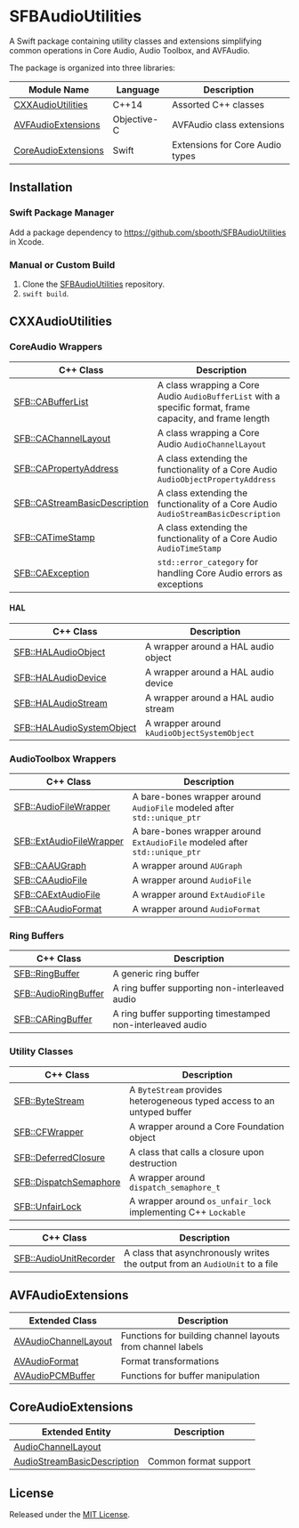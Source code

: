 # SFBAudioUtilities

A Swift package containing utility classes and extensions simplifying common operations in Core Audio, Audio Toolbox, and AVFAudio.

The package is organized into three libraries:

| Module Name | Language | Description |
| --- | --- | --- |
| [CXXAudioUtilities](#cxxaudioutilities) | C++14 | Assorted C++ classes |
| [AVFAudioExtensions](#avfaudioextensions) | Objective-C | AVFAudio class extensions |
| [CoreAudioExtensions](#coreaudioextensions) | Swift | Extensions for Core Audio types |

## Installation

### Swift Package Manager

Add a package dependency to https://github.com/sbooth/SFBAudioUtilities in Xcode.

### Manual or Custom Build

1. Clone the [SFBAudioUtilities](https://github.com/sbooth/SFBAudioUtilities) repository.
2. `swift build`.

## CXXAudioUtilities

### CoreAudio Wrappers

| C++ Class | Description |
| --- | --- |
| [SFB::CABufferList](Sources/CXXAudioUtilities/include/SFBCABufferList.hpp) | A class wrapping a Core Audio `AudioBufferList` with a specific format, frame capacity, and frame length |
| [SFB::CAChannelLayout](Sources/CXXAudioUtilities/include/SFBCAChannelLayout.hpp) | A class wrapping a Core Audio `AudioChannelLayout` |
| [SFB::CAPropertyAddress](Sources/CXXAudioUtilities/include/SFBCAPropertyAddress.hpp) | A class extending the functionality of a Core Audio `AudioObjectPropertyAddress` |
| [SFB::CAStreamBasicDescription](Sources/CXXAudioUtilities/include/SFBCAStreamBasicDescription.hpp) | A class extending the functionality of a Core Audio `AudioStreamBasicDescription` |
| [SFB::CATimeStamp](Sources/CXXAudioUtilities/include/SFBCATimeStamp.hpp) | A class extending the functionality of a Core Audio `AudioTimeStamp` |
| [SFB::CAException](Sources/CXXAudioUtilities/include/SFBCAException.hpp) | `std::error_category` for handling Core Audio errors as exceptions |

#### HAL

| C++ Class | Description |
| --- | --- |
| [SFB::HALAudioObject](Sources/CXXAudioUtilities/include/SFBHALAudioObject.hpp) | A wrapper around a HAL audio object |
| [SFB::HALAudioDevice](Sources/CXXAudioUtilities/include/SFBHALAudioDevice.hpp) | A wrapper around a HAL audio device |
| [SFB::HALAudioStream](Sources/CXXAudioUtilities/include/SFBHALAudioStream.hpp) | A wrapper around a HAL audio stream |
| [SFB::HALAudioSystemObject](Sources/CXXAudioUtilities/include/SFBHALAudioSystemObject.hpp) | A wrapper around `kAudioObjectSystemObject` |

### AudioToolbox Wrappers

| C++ Class | Description |
| --- | --- |
| [SFB::AudioFileWrapper](Sources/CXXAudioUtilities/include/SFBAudioFileWrapper.hpp) | A bare-bones wrapper around `AudioFile` modeled after `std::unique_ptr` |
| [SFB::ExtAudioFileWrapper](Sources/CXXAudioUtilities/include/SFBExtAudioFileWrapper.hpp) | A bare-bones wrapper around `ExtAudioFile` modeled after `std::unique_ptr` |
| [SFB::CAAUGraph](Sources/CXXAudioUtilities/include/SFBCAAUGraph.hpp) | A wrapper around `AUGraph` |
| [SFB::CAAudioFile](Sources/CXXAudioUtilities/include/SFBCAAudioFile.hpp) | A wrapper around `AudioFile` |
| [SFB::CAExtAudioFile](Sources/CXXAudioUtilities/include/SFBCAExtAudioFile.hpp) | A wrapper around `ExtAudioFile` |
| [SFB::CAAudioFormat](Sources/CXXAudioUtilities/include/SFBCAAudioFormat.hpp) | A wrapper around `AudioFormat` |

### Ring Buffers

| C++ Class | Description |
| --- | --- |
| [SFB::RingBuffer](Sources/CXXAudioUtilities/include/SFBRingBuffer.hpp) | A generic ring buffer |
| [SFB::AudioRingBuffer](Sources/CXXAudioUtilities/include/SFBAudioRingBuffer.hpp) | A ring buffer supporting non-interleaved audio |
| [SFB::CARingBuffer](Sources/CXXAudioUtilities/include/SFBCARingBuffer.hpp) | A ring buffer supporting timestamped non-interleaved audio |

### Utility Classes

| C++ Class | Description |
| --- | --- |
| [SFB::ByteStream](Sources/CXXAudioUtilities/include/SFBByteStream.hpp) | A `ByteStream` provides heterogeneous typed access to an untyped buffer |
| [SFB::CFWrapper](Sources/CXXAudioUtilities/include/SFBCFWrapper.hpp) | A wrapper around a Core Foundation object |
| [SFB::DeferredClosure](Sources/CXXAudioUtilities/include/SFBDeferredClosure.hpp) | A class that calls a closure upon destruction |
| [SFB::DispatchSemaphore](Sources/CXXAudioUtilities/include/SFBDispatchSemaphore.hpp) | A wrapper around `dispatch_semaphore_t` |
| [SFB::UnfairLock](Sources/CXXAudioUtilities/include/SFBUnfairLock.hpp) | A wrapper around `os_unfair_lock` implementing C++ `Lockable` |

| C++ Class | Description |
| --- | --- |
| [SFB::AudioUnitRecorder](Sources/CXXAudioUtilities/include/SFBAudioUnitRecorder.hpp) | A class that asynchronously writes the output from an `AudioUnit` to a file |

## AVFAudioExtensions

| Extended Class | Description |
| --- | --- |
| [AVAudioChannelLayout](Sources/AVFAudioExtensions/include/AVAudioChannelLayout+SFBChannelLabels.h) | Functions for building channel layouts from channel labels |
| [AVAudioFormat](Sources/AVFAudioExtensions/include/AVAudioFormat+SFBFormatTransformation.h) | Format transformations |
| [AVAudioPCMBuffer](Sources/AVFAudioExtensions/include/AVAudioPCMBuffer+SFBBufferUtilities.h) | Functions for buffer manipulation |

## CoreAudioExtensions

| Extended Entity | Description |
| --- | --- |
| [AudioChannelLayout](Sources/CoreAudioExtensions/AudioChannelLayout+SFBExtensions.swift) | |
| [AudioStreamBasicDescription](Sources/CoreAudioExtensions/AudioStreamBasicDescription+SFBExtensions.swift) | Common format support |

## License

Released under the [MIT License](https://github.com/sbooth/SFBAudioUtilities/blob/main/LICENSE.txt).
